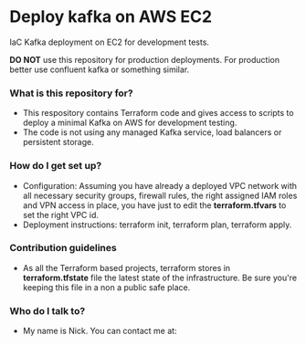 # Deploy kafka on AWS EC2
IaC Kafka deployment on EC2 for development tests. 

**DO NOT** use this repository for production deployments. For production better use confluent kafka or something similar.
### What is this repository for?

* This respository contains Terraform code and gives access to scripts to deploy a minimal Kafka on AWS for development testing.
* The code is not using any managed Kafka service, load balancers or persistent storage.

### How do I get set up?

* Configuration: Assuming you have already a deployed VPC network with all necessary security groups, firewall rules, the right assigned IAM roles and VPN access in place, you have just to edit the **terraform.tfvars** to set the right VPC id.
* Deployment instructions: terraform init, terraform plan, terraform apply.

### Contribution guidelines

* As all the Terraform based projects, terraform stores in **terraform.tfstate** file the latest state of the infrastructure. Be sure you're keeping this file in a non a public safe place.

### Who do I talk to?

* My name is Nick. You can contact me at: 
